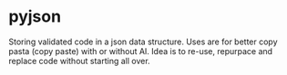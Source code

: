 # pyjson
Storing validated code in a json data structure. Uses are for better copy pasta (copy paste) with or without AI. 
Idea is to re-use, repurpace and replace code without starting all over.
